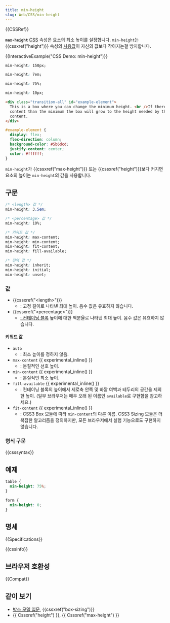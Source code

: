 ```yaml
---
title: min-height
slug: Web/CSS/min-height
---
```


{{CSSRef}}

**`max-height`** [CSS](/ko/docs/Web/CSS) 속성은 요소의 최소 높이를 설정합니다. `min-height`는 {{cssxref("height")}} 속성의 [사용값](/ko/docs/Web/CSS/used_value)이 자신의 값보다 작아지는걸 방지합니다.

{{InteractiveExample("CSS Demo: min-height")}}

```css interactive-example-choice
min-height: 150px;
```

```css interactive-example-choice
min-height: 7em;
```

```css interactive-example-choice
min-height: 75%;
```

```css interactive-example-choice
min-height: 10px;
```

```html interactive-example
<div class="transition-all" id="example-element">
  This is a box where you can change the minimum height. <br />If there is more
  content than the minimum the box will grow to the height needed by the
  content.
</div>
```

```css interactive-example
#example-element {
  display: flex;
  flex-direction: column;
  background-color: #5b6dcd;
  justify-content: center;
  color: #ffffff;
}
```

`min-height`가 {{cssxref("max-height")}} 또는 {{cssxref("height")}}보다 커지면 요소의 높이는 `min-height`의 값을 사용합니다.

## 구문

```css
/* <length> 값 */
min-height: 3.5em;

/* <percentage> 값 */
min-height: 10%;

/* 키워드 값 */
min-height: max-content;
min-height: min-content;
min-height: fit-content;
min-height: fill-available;

/* 전역 값 */
min-height: inherit;
min-height: initial;
min-height: unset;
```

### 값

- {{cssxref("&lt;length&gt;")}}
  - : 고정 길이로 나타낸 최대 높이. 음수 값은 유효하지 않습니다.
- {{cssxref("&lt;percentage&gt;")}}
  - [: 컨테이닝 블록](/ko/docs/Web/CSS/Containing_block) 높이에 대한 백분율로 나타낸 최대 높이. 음수 값은 유효하지 않습니다.

#### 키워드 값

- `auto`
  - : 최소 높이를 정하지 않음.
- `max-content` {{ experimental_inline() }}
  - : 본질적인 선호 높이.
- `min-content` {{ experimental_inline() }}
  - : 본질적인 최소 높이.
- `fill-available` {{ experimental_inline() }}
  - : 컨테이닝 블록의 높이에서 세로축 안쪽 및 바깥 여백과 테두리의 공간을 제외한 높이. (일부 브라우저는 매우 오래 된 이름인 `available`로 구현함을 참고하세요.)
- `fit-content` {{ experimental_inline() }}
  - : CSS3 Box 모듈에 따라 `min-content`의 다른 이름. CSS3 Sizing 모듈은 더 복잡한 알고리즘을 정의하지만, 모든 브라우저에서 실험 기능으로도 구현하지 않습니다.

### 형식 구문

{{csssyntax}}

## 예제

```css
table {
  min-height: 75%;
}

form {
  min-height: 0;
}
```

## 명세

{{Specifications}}

{{cssinfo}}

## 브라우저 호환성

{{Compat}}

## 같이 보기

- [박스 모델 입문](/ko/docs/Web/CSS/CSS_box_model/Introduction_to_the_CSS_box_model), {{cssxref("box-sizing")}}
- {{ Cssxref("height") }}, {{ Cssxref("max-height") }}
